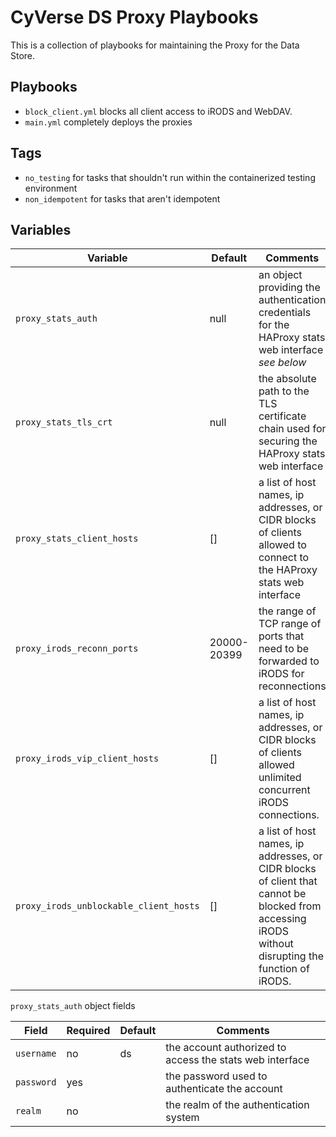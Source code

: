 # CyVerse DS Proxy Playbooks

This is a collection of  playbooks for maintaining the Proxy for the Data Store.

## Playbooks

* `block_client.yml` blocks all client access to iRODS and WebDAV.
* `main.yml` completely deploys the proxies

## Tags

* `no_testing` for tasks that shouldn't run within the containerized testing environment
* `non_idempotent` for tasks that aren't idempotent

## Variables

Variable                               | Default     | Comments
-------------------------------------- | ----------- | --------
`proxy_stats_auth`                     | null        | an object providing the authentication credentials for the HAProxy stats web interface _see below_
`proxy_stats_tls_crt`                  | null        | the absolute path to the TLS certificate chain used for securing the HAProxy stats web interface
`proxy_stats_client_hosts`             | []          | a list of host names, ip addresses, or CIDR blocks of clients allowed to connect to the HAProxy stats web interface
`proxy_irods_reconn_ports`             | 20000-20399 | the range of TCP range of ports that need to be forwarded to iRODS for reconnections
`proxy_irods_vip_client_hosts`         | []          | a list of host names, ip addresses, or CIDR blocks of clients allowed unlimited concurrent iRODS connections.
`proxy_irods_unblockable_client_hosts` | []          | a list of host names, ip addresses, or CIDR blocks of client that cannot be blocked from accessing iRODS without disrupting the function of iRODS.   

`proxy_stats_auth` object fields

Field      | Required | Default | Comments
---------- | -------- | ------- | --------
`username` | no       | ds      | the account authorized to access the stats web interface
`password` | yes      |         | the password used to authenticate the account
`realm`    | no       |         | the realm of the authentication system
